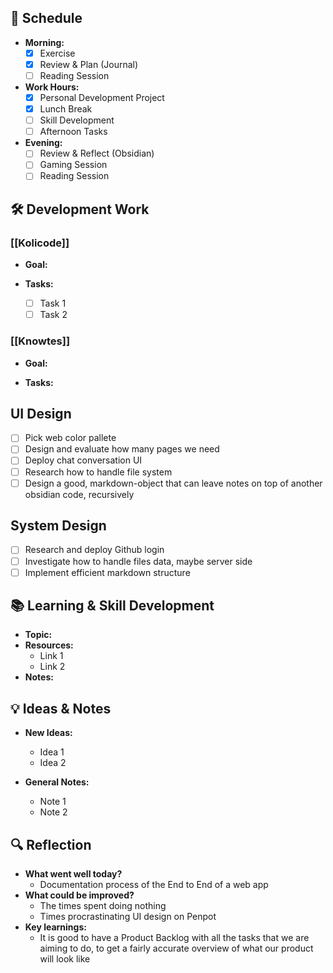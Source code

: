 ## 📅 Schedule
- **Morning:**
  - [x] Exercise
  - [x] Review & Plan (Journal)
  - [ ] Reading Session
- **Work Hours:**
  - [x] Personal Development Project
  - [x] Lunch Break
  - [ ] Skill Development
  - [ ] Afternoon Tasks
- **Evening:**
  - [ ] Review & Reflect (Obsidian)
  - [ ] Gaming Session
  - [ ] Reading Session
## 🛠️ Development Work
### [[Kolicode]]
- **Goal:** 

- **Tasks:**
  - [ ] Task 1
  - [ ] Task 2

### [[Knowtes]]
- **Goal:** 

- **Tasks:**
## UI Design

 - [ ] Pick web color pallete
 - [ ] Design and evaluate how many pages we need
 - [ ] Deploy chat conversation UI
 - [ ] Research how to handle file system
 - [ ] Design a good, markdown-object that can leave notes on top of another obsidian code, recursively
 
## System Design

- [ ] Research and deploy Github login
- [ ] Investigate how to handle files data, maybe server side
- [ ] Implement efficient markdown structure

## 📚 Learning & Skill Development
- **Topic:** 
- **Resources:**
	- Link 1
	- Link 2
- **Notes:**

## 💡 Ideas & Notes
- **New Ideas:**
  - Idea 1
  - Idea 2

- **General Notes:**
  - Note 1
  - Note 2

## 🔍 Reflection
- **What went well today?**
	-  Documentation process of the End to End of a web app
- **What could be improved?**
	- The times spent doing nothing
	- Times procrastinating UI design on Penpot
- **Key learnings:**
	-  It is good to have a Product Backlog with all the tasks that we are aiming to do, to get a fairly accurate overview of what our product will look like
